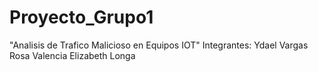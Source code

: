 # Proyecto_Grupo1
"Analisis de Trafico Malicioso en Equipos IOT"
Integrantes:
Ydael Vargas
Rosa Valencia 
Elizabeth Longa
